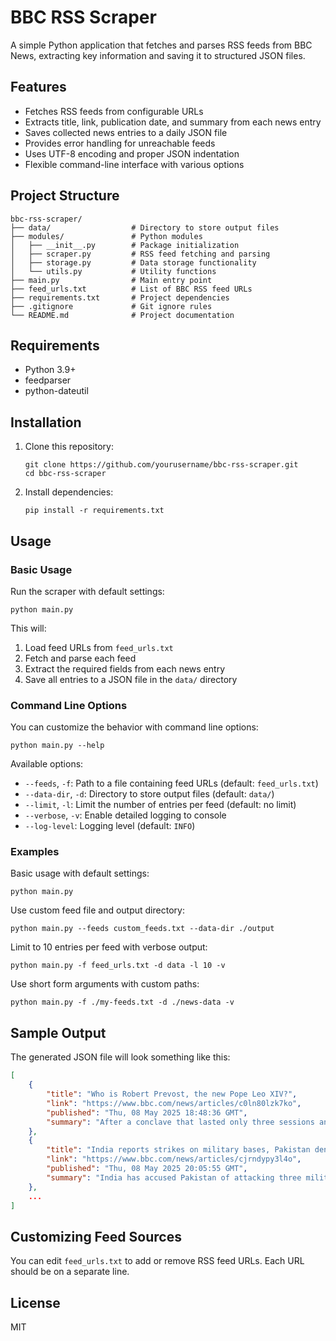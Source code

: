 # BBC RSS Scraper

A simple Python application that fetches and parses RSS feeds from BBC News, extracting key information and saving it to structured JSON files.

## Features

- Fetches RSS feeds from configurable URLs
- Extracts title, link, publication date, and summary from each news entry
- Saves collected news entries to a daily JSON file
- Provides error handling for unreachable feeds
- Uses UTF-8 encoding and proper JSON indentation
- Flexible command-line interface with various options

## Project Structure

```
bbc-rss-scraper/
├── data/                  # Directory to store output files
├── modules/               # Python modules
│   ├── __init__.py        # Package initialization
│   ├── scraper.py         # RSS feed fetching and parsing
│   ├── storage.py         # Data storage functionality
│   └── utils.py           # Utility functions
├── main.py                # Main entry point
├── feed_urls.txt          # List of BBC RSS feed URLs
├── requirements.txt       # Project dependencies
├── .gitignore             # Git ignore rules
└── README.md              # Project documentation
```

## Requirements

- Python 3.9+
- feedparser
- python-dateutil

## Installation

1. Clone this repository:
   ```
   git clone https://github.com/yourusername/bbc-rss-scraper.git
   cd bbc-rss-scraper
   ```

2. Install dependencies:
   ```
   pip install -r requirements.txt
   ```

## Usage

### Basic Usage

Run the scraper with default settings:

```
python main.py
```

This will:
1. Load feed URLs from `feed_urls.txt`
2. Fetch and parse each feed
3. Extract the required fields from each news entry
4. Save all entries to a JSON file in the `data/` directory

### Command Line Options

You can customize the behavior with command line options:

```
python main.py --help
```

Available options:

- `--feeds`, `-f`: Path to a file containing feed URLs (default: `feed_urls.txt`)
- `--data-dir`, `-d`: Directory to store output files (default: `data/`)
- `--limit`, `-l`: Limit the number of entries per feed (default: no limit)
- `--verbose`, `-v`: Enable detailed logging to console
- `--log-level`: Logging level (default: `INFO`)

### Examples

Basic usage with default settings:
```
python main.py
```

Use custom feed file and output directory:
```
python main.py --feeds custom_feeds.txt --data-dir ./output
```

Limit to 10 entries per feed with verbose output:
```
python main.py -f feed_urls.txt -d data -l 10 -v
```

Use short form arguments with custom paths:
```
python main.py -f ./my-feeds.txt -d ./news-data -v
```

## Sample Output

The generated JSON file will look something like this:

```json
[
    {
        "title": "Who is Robert Prevost, the new Pope Leo XIV?",
        "link": "https://www.bbc.com/news/articles/c0ln80lzk7ko",
        "published": "Thu, 08 May 2025 18:48:36 GMT",
        "summary": "After a conclave that lasted only three sessions and 24 hours, 133 cardinals have elected Robert Prevost, now known as Pope Leo XIV."
    },
    {
        "title": "India reports strikes on military bases, Pakistan denies any role",
        "link": "https://www.bbc.com/news/articles/cjrndypy3l4o",
        "published": "Thu, 08 May 2025 20:05:55 GMT",
        "summary": "India has accused Pakistan of attacking three military bases, a claim which has been denied by Islamabad."
    },
    ...
]
```

## Customizing Feed Sources

You can edit `feed_urls.txt` to add or remove RSS feed URLs. Each URL should be on a separate line.

## License

MIT 